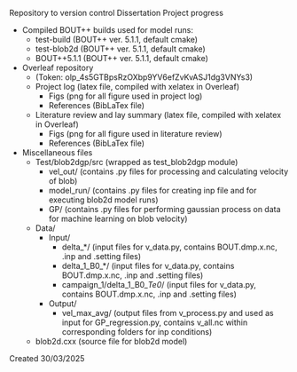Repository to version control Dissertation Project progress
- Compiled BOUT++ builds used for model runs:
  - test-build (BOUT++ ver. 5.1.1, default cmake)
  - test-blob2d (BOUT++ ver. 5.1.1, default cmake)
  - BOUT++5.1.1 (BOUT++ ver. 5.1.1, default cmake)
- Overleaf repository
  - (Token: olp_4s5GTBpsRzOXbp9YV6efZvKvASJ1dg3VNYs3)
  - Project log (latex file, compiled with xelatex in Overleaf)
    - Figs (png for all figure used in project log)
    - References (BibLaTex file)
  - Literature review and lay summary (latex file, compiled with xelatex in Overleaf)
    - Figs (png for all figure used in literature review)
    - References (BibLaTex file)
- Miscellaneous files
  - Test/blob2dgp/src (wrapped as test_blob2dgp module)
    - vel_out/ (contains .py files for processing and calculating velocity of blob)
    - model_run/ (contains .py files for creating inp file and for executing blob2d model runs)
    - GP/ (contains .py files for performing gaussian process on data for machine learning on blob velocity)
  - Data/
    - Input/
      - delta_*/ (input files for v_data.py, contains BOUT.dmp.x.nc, .inp and .setting files)
      - delta_1_B0_*/ (input files for v_data.py, contains BOUT.dmp.x.nc, .inp and .setting files)
      - campaign_1/delta_1_B0_*_Te0_*/ (input files for v_data.py, contains BOUT.dmp.x.nc, .inp and .setting files) 
    - Output/
      - vel_max_avg/ (output files from v_process.py and used as input for GP_regression.py, contains v_all.nc within corresponding folders for inp conditions) 
  - blob2d.cxx (source file for blob2d model)

Created 30/03/2025
